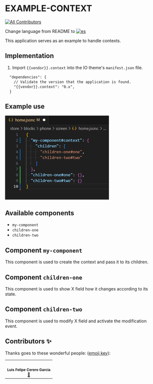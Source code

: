 # EXAMPLE-CONTEXT

<!-- DOCS-IGNORE:start -->
<!-- ALL-CONTRIBUTORS-BADGE:START - Do not remove or modify this section -->

[![All Contributors](https://img.shields.io/badge/all_contributors-1-orange.svg?style=flat-square)](#contributors-)

<!-- ALL-CONTRIBUTORS-BADGE:END -->
<!-- DOCS-IGNORE:end -->

Change language from README to [![es](https://img.shields.io/badge/lang-es-yellow.svg)](https://github.com/FelCer/vtex-context/blob/main/docs/README.md)

This application serves as an example to handle contexts.
<br>

## Implementation

1. Import `{{vendor}}.context` into the IO theme's `manifest.json` file.

```
  "dependencies": {
    // Validate the version that the application is found.
    "{{vendor}}.context": "0.x",
  }

```

## Example use

![Media Placeholder](./assets/example_use.png 'image of example use')

## Available components

- `my-component`
- `children-one`
- `children-two`
  <br>

## Component `my-component`

This component is used to create the context and pass it to its children.

## Component `children-one`

This component is used to show X field how it changes according to its state.

## Component `children-two`

This component is used to modify X field and activate the modification event.

<!-- DOCS-IGNORE:start -->

## Contributors ✨

Thanks goes to these wonderful people: ([emoji key](https://allcontributors.org/docs/en/emoji-key)):

<table>
  <tr>
    <td align="center"><img src="https://avatars.githubusercontent.com/u/22477264?v=4" width="100px;" alt=""/><br /><sub><b>Luis Felipe Cerero Garcia</b></sub></a><br /><a href="https://github.com/ITGlobers/showcase-cencosud/commits?author=felcer" title="Documentation">📖</td>
  </tr>
</table>

<!-- DOCS-IGNORE:end -->
